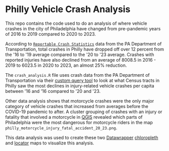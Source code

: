 # Philly Vehicle Crash Analysis

This repo contains the code used to do an analysis of where vehicle
crashes in the city of Philadelphia have changed from pre-pandemic years of 
2016 to 2019 compared to 2020 to 2023.

According to [`Reportable Crash Statistics`](https://crashinfo.penndot.pa.gov/PCIT/welcome.html) 
data from the PA Department of Transportation, total crashes in Philly have 
dropped off over 12 percent from the '16 to '19 average compared to the '20 to '23 average.
Crashes with reported injuries have also declined from an average of 8008.5 in 2016 - 2019
to 6023.5 in 2020 to 2023, an almost 25% reduction.

The `crash_analysis.R` file uses crash data from the PA Department of Transportation
via their [custom query tool](https://crashinfo.penndot.pa.gov/PCIT/queryTool.html)
to look at what Census tracts in Philly saw the most declines in injury-related
vehicle crashes per capita between '16 and '16 compared to '20 and '23.

Other data analysis shows that motorcycle crashes were the only major
category of vehicle crashes that increased from averages before the 
COVID-19 pandemic to after. A cluster grouping of crashes with an injury or 
fatality that involved a motorcycle in [QGIS](https://qgis.org/)
revealed which parts of Philadelphia were the most dangerous for motorcycle
riders in the map `philly_motorcycle_injury_fatal_accident_20_23.png`.

This data analysis was used to create these two [Datawrapper](https://www.datawrapper.de/)
[chloropleth](https://www.datawrapper.de/_/ptCWL/?v=2) and [locator](https://www.datawrapper.de/_/0EeMD/) maps to visualize
this analysis.
